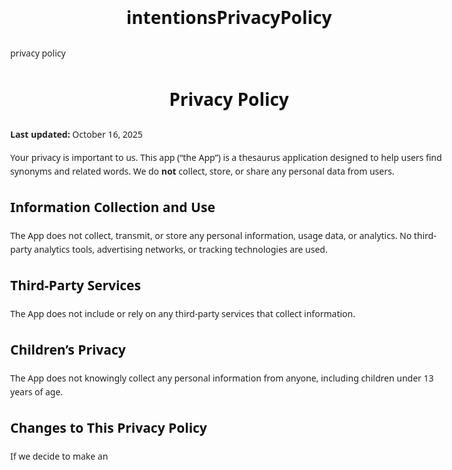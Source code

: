 # intentionsPrivacyPolicy
privacy policy 


<!DOCTYPE html>
<html lang="en">
<head>
  <meta charset="UTF-8">
  <meta name="viewport" content="width=device-width, initial-scale=1.0">
  <title>Privacy Policy</title>
  <style>
    body {
      font-family: system-ui, -apple-system, BlinkMacSystemFont, "Segoe UI", Roboto, sans-serif;
      margin: 2rem auto;
      padding: 1rem;
      max-width: 700px;
      color: #222;
      line-height: 1.6;
    }
    h1, h2 {
      color: #111;
    }
    h1 {
      text-align: center;
      margin-bottom: 1.5rem;
    }
    footer {
      margin-top: 2rem;
      font-size: 0.9rem;
      color: #555;
      text-align: center;
    }
  </style>
</head>
<body>
  <h1>Privacy Policy</h1>

  <p><strong>Last updated:</strong> October 16, 2025</p>

  <p>Your privacy is important to us. This app (“the App”) is a thesaurus application designed to help users find synonyms and related words. We do <strong>not</strong> collect, store, or share any personal data from users.</p>

  <h2>Information Collection and Use</h2>
  <p>The App does not collect, transmit, or store any personal information, usage data, or analytics. No third-party analytics tools, advertising networks, or tracking technologies are used.</p>

  <h2>Third-Party Services</h2>
  <p>The App does not include or rely on any third-party services that collect information.</p>

  <h2>Children’s Privacy</h2>
  <p>The App does not knowingly collect any personal information from anyone, including children under 13 years of age.</p>

  <h2>Changes to This Privacy Policy</h2>
  <p>If we decide to make an
